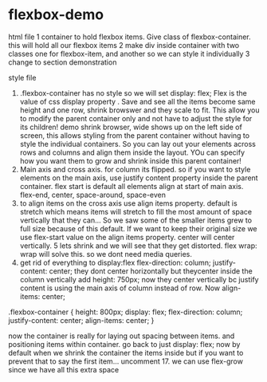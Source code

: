 # flexbox-demo

html file
1 container to hold flexbox items. Give class of flexbox-container. this will hold all our flexbox items
2 make div inside container with two classes one for flexbox-item, and another so we can style it individually
3 change to section demonstration

style file

1. .flexbox-container has no style so we will set display: flex;
   Flex is the value of css display property . Save and see all the items become same height and one row, shrink browswer and they scale to fit. This allow you to modify the parent container only and not have to adjust the style for its children! demo shrink browser, wide shows up on the left side of screen, this allows styling from the parent container without having to style the individual containers. So you can lay out your elements across rows and columns and align them inside the layout. YOu can specify how you want them to grow and shrink inside this parent container!
2. Main axis and cross axis. for column its flipped. so if you want to style elements on the main axis, use justify content property inside the parent container. flex start is default all elements align at start of main axis.
   flex-end, center, space-around, space-even
3. to align items on the cross axis use align items property. default is stretch which means items will stretch to fill the most amount of space vertically that they can... So we saw some of the smaller items grew to full size because of this default. If we want to keep their original size we use flex-start value on the align items property. center will center vertically.
   5 lets shrink and we will see that they get distorted. flex wrap: wrap will solve this. so we dont need media queries.
4. get rid of everything to display:flex
   flex-direction: column;
   justify-content: center;
   they dont center horizontally but theycenter inside the column vertically
   add height: 750px;
   now they center vertically bc justify content is using the main axis of column instead of row. Now align-items: center;


.flexbox-container {
    height: 800px;
    display: flex;
    flex-direction: column;
    justify-content:     center;
    align-items: center;
}

now the container is really for laying out spacing between items. and positioning items within container.
go back to just display: flex;
now by default when we shrink the container the items inside but if you want to prevent that to say the first item... uncomment 17. we can use flex-grow since we have all this extra space
